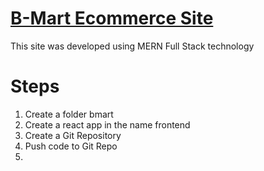 # [B-Mart Ecommerce Site](https://mern-bmart.herokuapp.com/)
This site was developed using MERN Full Stack technology

# Steps 
1. Create a folder bmart
2. Create a react app in the name frontend
3. Create a Git Repository
4. Push code to Git Repo
5.
